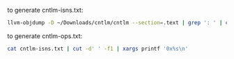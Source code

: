 to generate cntlm-isns.txt:
```bash
llvm-objdump -D ~/Downloads/cntlm/cntlm --section=.text | grep ': ' | cut -d' ' -f4,5- | sort | uniq
```
to generate cntlm-ops.txt:
```bash
cat cntlm-isns.txt | cut -d' ' -f1 | xargs printf '0x%s\n'
```
